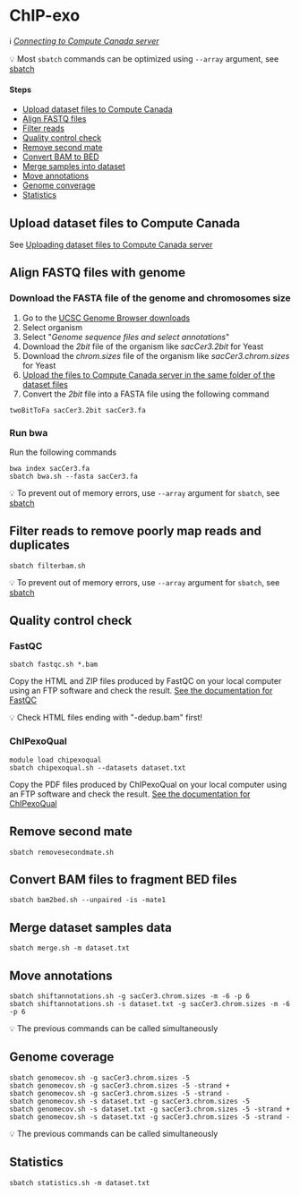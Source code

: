 # ChIP-exo

:information_source: *[Connecting to Compute Canada server](connect.md)*

:bulb: Most `sbatch` commands can be optimized using `--array` argument, see [sbatch](sbatch.md)

#### Steps

* [Upload dataset files to Compute Canada](#upload-dataset-files-to-compute-canada)
* [Align FASTQ files](#align-fastq-files-with-genome)
* [Filter reads](#filter-reads-to-remove-poorly-map-reads-and-duplicates)
* [Quality control check](#quality-control-check)
* [Remove second mate](#remove-second-mate)
* [Convert BAM to BED](#convert-bam-files-to-fragment-bed-files)
* [Merge samples into dataset](#merge-dataset-samples-data)
* [Move annotations](#move-annotations)
* [Genome converage](#genome-coverage)
* [Statistics](#statistics)

## Upload dataset files to Compute Canada

See [Uploading dataset files to Compute Canada server](upload.md)

## Align FASTQ files with genome

### Download the FASTA file of the genome and chromosomes size

1. Go to the [UCSC Genome Browser downloads](http://hgdownload.soe.ucsc.edu/downloads.html)
2. Select organism
3. Select "*Genome sequence files and select annotations*"
4. Download the *2bit* file of the organism like *sacCer3.2bit* for Yeast
4. Download the *chrom.sizes* file of the organism like *sacCer3.chrom.sizes* for Yeast
5. [Upload the files to Compute Canada server in the same folder of the dataset files](upload.md)
6. Convert the *2bit* file into a FASTA file using the following command

```
twoBitToFa sacCer3.2bit sacCer3.fa
```

### Run bwa

Run the following commands

```
bwa index sacCer3.fa
sbatch bwa.sh --fasta sacCer3.fa
```

:bulb: To prevent out of memory errors, use `--array` argument for `sbatch`, see [sbatch](sbatch.md)

## Filter reads to remove poorly map reads and duplicates

```
sbatch filterbam.sh
```

:bulb: To prevent out of memory errors, use `--array` argument for `sbatch`, see [sbatch](sbatch.md)

## Quality control check

### FastQC

```
sbatch fastqc.sh *.bam
```

Copy the HTML and ZIP files produced by FastQC on your local computer using an FTP software and check the result. [See the documentation for FastQC](https://www.bioinformatics.babraham.ac.uk/projects/fastqc/)

:bulb: Check HTML files ending with "-dedup.bam" first!

### ChIPexoQual

```
module load chipexoqual
sbatch chipexoqual.sh --datasets dataset.txt 
```

Copy the PDF files produced by ChIPexoQual on your local computer using an FTP software and check the result. [See the documentation for ChIPexoQual](https://www.bioconductor.org/packages/release/bioc/vignettes/ChIPexoQual/inst/doc/vignette.html)

## Remove second mate

```
sbatch removesecondmate.sh
```

## Convert BAM files to fragment BED files

```
sbatch bam2bed.sh --unpaired -is -mate1
```

## Merge dataset samples data

```
sbatch merge.sh -m dataset.txt
```

## Move annotations

```
sbatch shiftannotations.sh -g sacCer3.chrom.sizes -m -6 -p 6
sbatch shiftannotations.sh -s dataset.txt -g sacCer3.chrom.sizes -m -6 -p 6
```

:bulb: The previous commands can be called simultaneously

## Genome coverage

```
sbatch genomecov.sh -g sacCer3.chrom.sizes -5
sbatch genomecov.sh -g sacCer3.chrom.sizes -5 -strand +
sbatch genomecov.sh -g sacCer3.chrom.sizes -5 -strand -
sbatch genomecov.sh -s dataset.txt -g sacCer3.chrom.sizes -5
sbatch genomecov.sh -s dataset.txt -g sacCer3.chrom.sizes -5 -strand +
sbatch genomecov.sh -s dataset.txt -g sacCer3.chrom.sizes -5 -strand -
```

:bulb: The previous commands can be called simultaneously

## Statistics

```
sbatch statistics.sh -m dataset.txt
```
